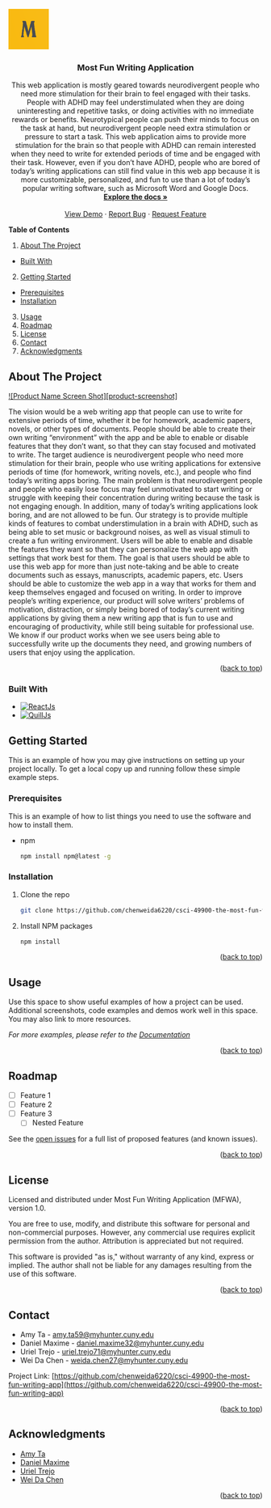 <!-- 
*** Markdown "reference style" links for readability: https://www.markdownguide.org/basic-syntax/#reference-style-links
*** Open-source, real-time, in-browser Markdown editor: https://stackedit.io/
 -->

<a name="readme-top"></a>

<!-- Project Shields -->
<div align="center>
  [![Contributors][contributors-shield]][contributors-url]
  [![Forks][forks-shield]][forks-url]
  [![Stargazers][stars-shield]][stars-url]
  [![Issues][issues-shield]][issues-url]
  <!-- [![MIT License][license-shield]][license-url]
  [![LinkedIn][linkedin-shield]][linkedin-url] -->

</div>

<!-- PROJECT LOGO -->
<br />
<div align="center">
  <a href="https://github.com/chenweida6220/csci-49900-the-most-fun-writing-app">
    <img src="most-fun-writing-app/public/images/Most-Fun-Writing-App_logo.png" alt="Logo" width="80" height="80">
  </a>

<!-- ![Most Fun Writing Application_logo](most-fun-writing-app/public/images/Most-Fun-Writing-App_logo.png) -->

<h3 align="center">Most Fun Writing Application</h3>
  <p align="center">
    This web application is mostly geared towards neurodivergent people who need more stimulation for their brain to feel engaged with their tasks. People with ADHD may feel understimulated when they are doing uninteresting and repetitive tasks, or doing activities with no immediate rewards or benefits. Neurotypical people can push their minds to focus on the task at hand, but neurodivergent people need extra stimulation or pressure to start a task. This web application aims to provide more stimulation for the brain so that people with ADHD can remain interested when they need to write for extended periods of time and be engaged with their task. However, even if you don’t have ADHD, people who are bored of today’s writing applications can still find value in this web app because it is more customizable, personalized, and fun to use than a lot of today’s popular writing software, such as Microsoft Word and Google Docs.
    <br />
    <a href="https://github.com/chenweida6220/csci-49900-the-most-fun-writing-app"><strong>Explore the docs »</strong></a>
    <br />
    <br />
    <a href="https://github.com/chenweida6220/csci-49900-the-most-fun-writing-app">View Demo</a>
    ·
    <a href="https://github.com/chenweida6220/csci-49900-the-most-fun-writing-app">Report Bug</a>
    ·
    <a href="https://github.com/chenweida6220/csci-49900-the-most-fun-writing-app">Request Feature</a>
  </p>
</div>



<!-- TABLE OF CONTENTS -->
**Table of Contents**
1. [About The Project](#about-the-project)
- [Built With](#built-with)
2. [Getting Started](#getting-started)
- [Prerequisites](#prerequisites)
- [Installation](#installation)
3. [Usage](#usage)
4. [Roadmap](#roadmap)
5. [License](#license)
6. [Contact](#contact)
7. [Acknowledgments](#acknowledgments)



<!-- ABOUT THE PROJECT -->
## About The Project

[![Product Name Screen Shot][product-screenshot]](https://example.com)

The vision would be a web writing app that people can use to write for extensive periods of time, whether it be for homework, academic papers, novels, or other types of documents. People should be able to create their own writing “environment” with the app and be able to enable or disable features that they don’t want, so that they can stay focused and motivated to write. 
The target audience is neurodivergent people who need more stimulation for their brain, people who use writing applications for extensive periods of time (for homework, writing novels, etc.), and people who find today’s writing apps boring.
The main problem is that neurodivergent people and people who easily lose focus may feel unmotivated to start writing or struggle with keeping their concentration during writing because the task is not engaging enough. In addition, many of today’s writing applications look boring, and are not allowed to be fun.
Our strategy is to provide multiple kinds of features to combat understimulation in a brain with ADHD, such as being able to set music or background noises, as well as visual stimuli to create a fun writing environment. Users will be able to enable and disable the features they want so that they can personalize the web app with settings that work best for them.
The goal is that users should be able to use this web app for more than just note-taking and be able to create documents such as essays, manuscripts, academic papers, etc. Users should be able to customize the web app in a way that works for them and keep themselves engaged and focused on writing. 
In order to improve people’s writing experience, our product will solve writers’ problems of motivation, distraction, or simply being bored of today’s current writing applications by giving them a new writing app that is fun to use and encouraging of productivity, while still being suitable for professional use. We know if our product works when we see users being able to successfully write up the documents they need, and growing numbers of users that enjoy using the application.

<p align="right">(<a href="#readme-top">back to top</a>)</p>

### Built With
* [![ReactJs][React.dev]](https://react.dev/)
* [![QuillJs][Quill.js]](https://shields.io/badge/quilljs-grey?logo=javascript&style=for-the-badge)



<!-- GETTING STARTED -->
## Getting Started

This is an example of how you may give instructions on setting up your project locally.
To get a local copy up and running follow these simple example steps.

### Prerequisites

This is an example of how to list things you need to use the software and how to install them.
* npm
  ```sh
  npm install npm@latest -g
  ```

### Installation

1. Clone the repo
   ```sh
   git clone https://github.com/chenweida6220/csci-49900-the-most-fun-writing-app.git
   ```
2. Install NPM packages
   ```sh
   npm install
   ```

<p align="right">(<a href="#readme-top">back to top</a>)</p>



<!-- USAGE EXAMPLES -->
## Usage

Use this space to show useful examples of how a project can be used. Additional screenshots, code examples and demos work well in this space. You may also link to more resources.

_For more examples, please refer to the [Documentation](https://example.com)_

<p align="right">(<a href="#readme-top">back to top</a>)</p>



<!-- ROADMAP -->
## Roadmap

- [ ] Feature 1
- [ ] Feature 2
- [ ] Feature 3
    - [ ] Nested Feature

See the [open issues](https://github.com/chenweida6220/csci-49900-the-most-fun-writing-app/issues) for a full list of proposed features (and known issues).

<p align="right">(<a href="#readme-top">back to top</a>)</p>



<!-- LICENSE -->
## License

Licensed and distributed under Most Fun Writing Application (MFWA), version 1.0.

You are free to use, modify, and distribute this software for personal and non-commercial purposes. However, any commercial use requires explicit permission from the author. Attribution is appreciated but not required.

This software is provided "as is," without warranty of any kind, express or implied. The author shall not be liable for any damages resulting from the use of this software.

<p align="right">(<a href="#readme-top">back to top</a>)</p>



<!-- CONTACT -->
## Contact

* Amy Ta - <amy.ta59@myhunter.cuny.edu>
* Daniel Maxime - <daniel.maxime32@myhunter.cuny.edu>
* Uriel Trejo - <uriel.trejo71@myhunter.cuny.edu>
* Wei Da Chen - <weida.chen27@myhunter.cuny.edu>

Project Link: [https://github.com/chenweida6220/csci-49900-the-most-fun-writing-app](https://github.com/chenweida6220/csci-49900-the-most-fun-writing-app)

<p align="right">(<a href="#readme-top">back to top</a>)</p>



<!-- ACKNOWLEDGMENTS -->
## Acknowledgments

* [Amy Ta](https://github.com/redfumo)
* [Daniel Maxime](https://github.com/Danmaxime)
* [Uriel Trejo](https://github.com/Utrejo1125)
* [Wei Da Chen](https://github.com/chenweida6220)

<p align="right">(<a href="#readme-top">back to top</a>)</p>



<!-- MARKDOWN LINKS & IMAGES -->
<!-- https://www.markdownguide.org/basic-syntax/#reference-style-links -->
[contributors-shield]: https://img.shields.io/github/contributors/chenweida6220/csci-49900-the-most-fun-writing-app.svg?style=for-the-badge
[contributors-url]: https://github.com/chenweida6220/csci-49900-the-most-fun-writing-app/graphs/contributors
[forks-shield]: https://img.shields.io/github/forks/chenweida6220/csci-49900-the-most-fun-writing-app.svg?style=for-the-badge
[forks-url]: https://github.com/chenweida6220/csci-49900-the-most-fun-writing-app/network/members
[stars-shield]: https://img.shields.io/github/stars/chenweida6220/csci-49900-the-most-fun-writing-app.svg?style=for-the-badge
[stars-url]: https://github.com/chenweida6220/csci-49900-the-most-fun-writing-app/stargazers
[issues-shield]: https://img.shields.io/github/issues/chenweida6220/csci-49900-the-most-fun-writing-app.svg?style=for-the-badge
[issues-url]: https://github.com/chenweida6220/csci-49900-the-most-fun-writing-app/issues
<!-- [license-shield]: https://img.shields.io/github/license/chenweida6220/csci-49900-the-most-fun-writing-app.svg?style=for-the-badge -->
<!-- [license-url]: https://github.com/chenweida6220/csci-49900-the-most-fun-writing-app/blob/master/LICENSE.txt -->
<!-- [linkedin-shield]: https://img.shields.io/badge/-LinkedIn-black.svg?style=for-the-badge&logo=linkedin&colorB=555
[linkedin-url]: https://linkedin.com/in/linkedin_username
[product-screenshot]: images/screenshot.png -->
[React.dev]: https://shields.io/badge/react-black?logo=react&style=for-the-badge
[Quill.js]: https://shields.io/badge/quilljs-grey?logo=javascript&style=for-the-badge

